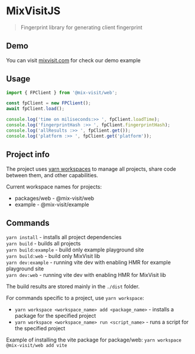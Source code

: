 # MixVisitJS

> Fingerprint library for generating client fingerprint

## Demo

You can visit [mixvisit.com](https://mixvisit.com) for check our demo example 

## Usage

```javascript
import { FPClient } from '@mix-visit/web';

const fpClient = new FPClient();
await fpClient.load();

console.log('time on miliseconds:>> ', fpClient.loadTime);
console.log('fingerprintHash :>> ', fpClient.fingerprintHash);
console.log('allResults :>> ', fpClient.get());
console.log('platform :>> ', fpClient.get('platform'));
```

## Project info

The project uses [yarn workspaces](https://classic.yarnpkg.com/lang/en/docs/workspaces/) to manage all projects, share code between them, and other capabilities.

Current workspace names for projects:
- packages/web - @mix-visit/web
- example - @mix-visit/example 

## Commands

`yarn install` - installs all project dependencies <br>
`yarn build` - builds all projects <br>
`yarn build:example` - build only example playground site <br>
`yarn build:web` - build only MixVisit lib <br>
`yarn dev:example` - running vite dev with enabling HMR for example playground site <br>
`yarn dev:web` - running vite dev with enabling HMR for MixVisit lib

The build results are stored mainly in the `./dist` folder.

For commands specific to a project, use `yarn workspace`:

- `yarn workspace <workspace_name> add <package_name>` - installs a package for the specified project
- `yarn workspace <workspace_name> run <script_name>` - runs a script for the specified project

Example of installing the vite package for package/web: 
`yarn workspace @mix-visit/web add vite`

